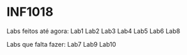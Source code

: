 # INF1018

Labs feitos até agora:
    Lab1
    Lab2
    Lab3
    Lab4
    Lab5
    Lab6
    Lab8

Labs que falta fazer:
    Lab7
    Lab9
    Lab10